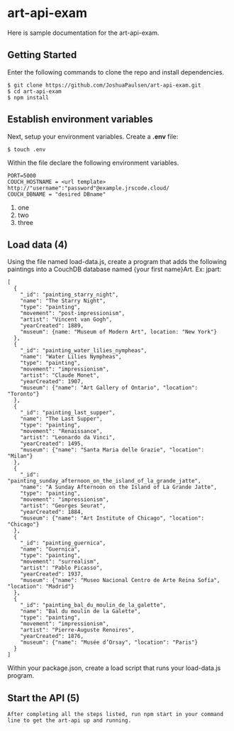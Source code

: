 # art-api-exam

Here is sample documentation for the art-api-exam.

## Getting Started

Enter the following commands to clone the repo and install dependencies.

```
$ git clone https://github.com/JoshuaPaulsen/art-api-exam.git
$ cd art-api-exam
$ npm install
```

## Establish environment variables

Next, setup your environment variables. Create a **.env** file:

```
$ touch .env
```

Within the file declare the following environment variables.

```
PORT=5000
COUCH_HOSTNAME = <url template> http://"username":"password"@example.jrscode.cloud/
COUCH_DBNAME = "desired DBname"
```

1. one
1. two
1. three

## Load data (4)

Using the file named load-data.js, create a program that adds the following paintings into a CouchDB database named {your first name}Art. Ex: jpart:

```
[
  {
    "_id": "painting_starry_night",
    "name": "The Starry Night",
    "type": "painting",
    "movement": "post-impressionism",
    "artist": "Vincent van Gogh",
    "yearCreated": 1889,
    "museum": {name: "Museum of Modern Art", location: "New York"}
  },
  {
    "_id": "painting_water_lilies_nympheas",
    "name": "Water Lilies Nympheas",
    "type": "painting",
    "movement": "impressionism",
    "artist": "Claude Monet",
    "yearCreated": 1907,
    "museum": {"name": "Art Gallery of Ontario", "location": "Toronto"}
  },
  {
    "_id": "painting_last_supper",
    "name": "The Last Supper",
    "type": "painting",
    "movement": "Renaissance",
    "artist": "Leonardo da Vinci",
    "yearCreated": 1495,
    "museum": {"name": "Santa Maria delle Grazie", "location": "Milan"}
  },
  {
    "_id": "painting_sunday_afternoon_on_the_island_of_la_grande_jatte",
    "name": "A Sunday Afternoon on the Island of La Grande Jatte",
    "type": "painting",
    "movement": "impressionism",
    "artist": "Georges Seurat",
    "yearCreated": 1884,
    "museum": {"name": "Art Institute of Chicago", "location": "Chicago"}
  },
  {
    "_id": "painting_guernica",
    "name": "Guernica",
    "type": "painting",
    "movement": "surrealism",
    "artist": "Pablo Picasso",
    "yearCreated": 1937,
    "museum": {"name": "Museo Nacional Centro de Arte Reina Sofía", "location": "Madrid"}
  },
  {
    "_id": "painting_bal_du_moulin_de_la_galette",
    "name": "Bal du moulin de la Galette",
    "type": "painting",
    "movement": "impressionism",
    "artist": "Pierre-Auguste Renoires",
    "yearCreated": 1876,
    "museum": {"name": "Musée d’Orsay", "location": "Paris"}
  }
]
```
Within your package.json, create a load script that runs your load-data.js program.

## Start the API (5)
```
After completing all the steps listed, run npm start in your command line to get the art-api up and running.
```
